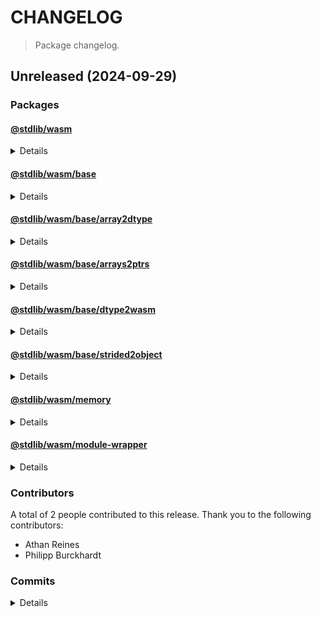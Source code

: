 # CHANGELOG

> Package changelog.

<section class="release" id="unreleased">

## Unreleased (2024-09-29)

<section class="packages">

### Packages

<section class="package" id="wasm-unreleased">

#### [@stdlib/wasm](https://github.com/stdlib-js/stdlib/tree/develop/lib/node_modules/%40stdlib/wasm)

<details>

<section class="features">

##### Features

-   [`34143ca`](https://github.com/stdlib-js/stdlib/commit/34143ca1593005de81ef30c9a48dc476a63c31b5) - add `ModuleWrapper` to namespace
-   [`7ea0700`](https://github.com/stdlib-js/stdlib/commit/7ea0700f3f0d873e5d7d65a7f5585169d7854c83) - add `base` to namespace
-   [`cf538c1`](https://github.com/stdlib-js/stdlib/commit/cf538c16dc5717bf1865148442ca1f30f93bb258) - add namespace

</section>

<!-- /.features -->

</details>

</section>

<!-- /.package -->

<section class="package" id="wasm-base-unreleased">

#### [@stdlib/wasm/base](https://github.com/stdlib-js/stdlib/tree/develop/lib/node_modules/%40stdlib/wasm/base)

<details>

<section class="features">

##### Features

-   [`db91373`](https://github.com/stdlib-js/stdlib/commit/db91373ac57c11965c341e4d802aed5ee3e470bd) - add `strided2object` to namespace
-   [`0d49560`](https://github.com/stdlib-js/stdlib/commit/0d49560dc69e5baa1e154ef5246ced6689d8fbff) - add `wasm/base` namespace

</section>

<!-- /.features -->

</details>

</section>

<!-- /.package -->

<section class="package" id="wasm-base-array2dtype-unreleased">

#### [@stdlib/wasm/base/array2dtype](https://github.com/stdlib-js/stdlib/tree/develop/lib/node_modules/%40stdlib/wasm/base/array2dtype)

<details>

<section class="features">

##### Features

-   [`e799140`](https://github.com/stdlib-js/stdlib/commit/e799140f66eee9b9bd4508c7215f49d2e58c0e78) - add `wasm/base/array2dtype`

</section>

<!-- /.features -->

<section class="bug-fixes">

##### Bug Fixes

-   [`6065197`](https://github.com/stdlib-js/stdlib/commit/6065197c84ea621bd2c0fe0028d6349275e8d044) - update package name

</section>

<!-- /.bug-fixes -->

</details>

</section>

<!-- /.package -->

<section class="package" id="wasm-base-arrays2ptrs-unreleased">

#### [@stdlib/wasm/base/arrays2ptrs](https://github.com/stdlib-js/stdlib/tree/develop/lib/node_modules/%40stdlib/wasm/base/arrays2ptrs)

<details>

<section class="features">

##### Features

-   [`be28c74`](https://github.com/stdlib-js/stdlib/commit/be28c74db2fee7929fbaa01487d615f860be645b) - add `wasm/base/arrays2ptrs`

</section>

<!-- /.features -->

</details>

</section>

<!-- /.package -->

<section class="package" id="wasm-base-dtype2wasm-unreleased">

#### [@stdlib/wasm/base/dtype2wasm](https://github.com/stdlib-js/stdlib/tree/develop/lib/node_modules/%40stdlib/wasm/base/dtype2wasm)

<details>

<section class="features">

##### Features

-   [`f57bee2`](https://github.com/stdlib-js/stdlib/commit/f57bee2b4155d60bd0f3a8f0ca5103f30d34d842) - add `wasm/base/dtype2wasm`

</section>

<!-- /.features -->

</details>

</section>

<!-- /.package -->

<section class="package" id="wasm-base-strided2object-unreleased">

#### [@stdlib/wasm/base/strided2object](https://github.com/stdlib-js/stdlib/tree/develop/lib/node_modules/%40stdlib/wasm/base/strided2object)

<details>

<section class="features">

##### Features

-   [`ca7b037`](https://github.com/stdlib-js/stdlib/commit/ca7b0375bac4ab292d93081e94e8e51a637ba64d) - add `wasm/base/strided2object`

</section>

<!-- /.features -->

</details>

</section>

<!-- /.package -->

<section class="package" id="wasm-memory-unreleased">

#### [@stdlib/wasm/memory](https://github.com/stdlib-js/stdlib/tree/develop/lib/node_modules/%40stdlib/wasm/memory)

<details>

<section class="features">

##### Features

-   [`67ac388`](https://github.com/stdlib-js/stdlib/commit/67ac38817706780d7e842aa71482ca5e3f585572) - add `wasm/memory`

</section>

<!-- /.features -->

</details>

</section>

<!-- /.package -->

<section class="package" id="wasm-module-wrapper-unreleased">

#### [@stdlib/wasm/module-wrapper](https://github.com/stdlib-js/stdlib/tree/develop/lib/node_modules/%40stdlib/wasm/module-wrapper)

<details>

<section class="features">

##### Features

-   [`e7508aa`](https://github.com/stdlib-js/stdlib/commit/e7508aa936ebfd9e70f0b80e19a7da76d2c0515f) - add a WIP `wasm/module-wrapper` package

</section>

<!-- /.features -->

</details>

</section>

<!-- /.package -->

</section>

<!-- /.packages -->

<section class="contributors">

### Contributors

A total of 2 people contributed to this release. Thank you to the following contributors:

-   Athan Reines
-   Philipp Burckhardt

</section>

<!-- /.contributors -->

<section class="commits">

### Commits

<details>

-   [`2c4e5d8`](https://github.com/stdlib-js/stdlib/commit/2c4e5d824e0c5dc8fd536bf79ff565cee100ce46) - **build:** disable additional lint rule in TS tests _(by Philipp Burckhardt)_
-   [`abf0407`](https://github.com/stdlib-js/stdlib/commit/abf040787f6598438b0100a729a8331b7f80f62f) - **chore:** resolve lint errors in TS files _(by Philipp Burckhardt)_
-   [`ff9fa81`](https://github.com/stdlib-js/stdlib/commit/ff9fa81f917d539f1a11fba5580e1744991a8a11) - **docs:** fix TSDoc lint errors _(by Philipp Burckhardt)_
-   [`def5eab`](https://github.com/stdlib-js/stdlib/commit/def5eaba7c0d2282113808ab202f60261f5fc2e5) - **docs:** fix description _(by Athan Reines)_
-   [`9f848ed`](https://github.com/stdlib-js/stdlib/commit/9f848eddcab5807198387a9a9b8ca0c122e2cfb7) - **docs:** rename parameter _(by Athan Reines)_
-   [`799e2b9`](https://github.com/stdlib-js/stdlib/commit/799e2b9de0b7c054c2c9a96a5040aa5ab30c2c21) - **style:** remove empty line _(by Athan Reines)_
-   [`7d73b4c`](https://github.com/stdlib-js/stdlib/commit/7d73b4cd92b702acdd4aeaf015a8e4a687133f54) - **test:** fix index _(by Athan Reines)_
-   [`bc12e55`](https://github.com/stdlib-js/stdlib/commit/bc12e55ff4733e9816a2d50e3106ae75de0075f2) - **docs:** fix copy and extraneous newline _(by Athan Reines)_
-   [`db91373`](https://github.com/stdlib-js/stdlib/commit/db91373ac57c11965c341e4d802aed5ee3e470bd) - **feat:** add `strided2object` to namespace _(by Athan Reines)_
-   [`ca7b037`](https://github.com/stdlib-js/stdlib/commit/ca7b0375bac4ab292d93081e94e8e51a637ba64d) - **feat:** add `wasm/base/strided2object` _(by Athan Reines)_
-   [`34143ca`](https://github.com/stdlib-js/stdlib/commit/34143ca1593005de81ef30c9a48dc476a63c31b5) - **feat:** add `ModuleWrapper` to namespace _(by Athan Reines)_
-   [`e7508aa`](https://github.com/stdlib-js/stdlib/commit/e7508aa936ebfd9e70f0b80e19a7da76d2c0515f) - **feat:** add a WIP `wasm/module-wrapper` package _(by Athan Reines)_
-   [`33c18e1`](https://github.com/stdlib-js/stdlib/commit/33c18e1e7db1d1031acb9d3a5d085238d7f8c4ca) - **docs:** fix examples _(by Athan Reines)_
-   [`7ea0700`](https://github.com/stdlib-js/stdlib/commit/7ea0700f3f0d873e5d7d65a7f5585169d7854c83) - **feat:** add `base` to namespace _(by Athan Reines)_
-   [`0d49560`](https://github.com/stdlib-js/stdlib/commit/0d49560dc69e5baa1e154ef5246ced6689d8fbff) - **feat:** add `wasm/base` namespace _(by Athan Reines)_
-   [`be28c74`](https://github.com/stdlib-js/stdlib/commit/be28c74db2fee7929fbaa01487d615f860be645b) - **feat:** add `wasm/base/arrays2ptrs` _(by Athan Reines)_
-   [`6065197`](https://github.com/stdlib-js/stdlib/commit/6065197c84ea621bd2c0fe0028d6349275e8d044) - **fix:** update package name _(by Athan Reines)_
-   [`e799140`](https://github.com/stdlib-js/stdlib/commit/e799140f66eee9b9bd4508c7215f49d2e58c0e78) - **feat:** add `wasm/base/array2dtype` _(by Athan Reines)_
-   [`f57bee2`](https://github.com/stdlib-js/stdlib/commit/f57bee2b4155d60bd0f3a8f0ca5103f30d34d842) - **feat:** add `wasm/base/dtype2wasm` _(by Athan Reines)_
-   [`cf538c1`](https://github.com/stdlib-js/stdlib/commit/cf538c16dc5717bf1865148442ca1f30f93bb258) - **feat:** add namespace _(by Athan Reines)_
-   [`67ac388`](https://github.com/stdlib-js/stdlib/commit/67ac38817706780d7e842aa71482ca5e3f585572) - **feat:** add `wasm/memory` _(by Athan Reines)_

</details>

</section>

<!-- /.commits -->

</section>

<!-- /.release -->

